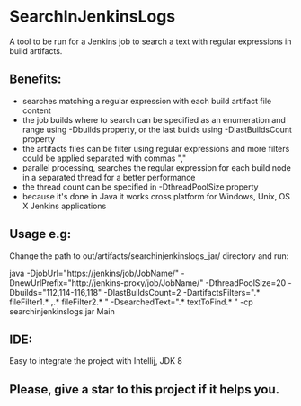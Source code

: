 # SearchInJenkinsLogs
A tool to be run for a Jenkins job to search a text with regular expressions in build artifacts.

## Benefits:
- searches matching a regular expression with each build artifact file content
- the job builds where to search can be specified as an enumeration and range using -Dbuilds property, or the last builds using -DlastBuildsCount property
- the artifacts files can be filter using regular expressions and more filters could be applied separated with commas ","
- parallel processing, searches the regular expression for each build node in a separated thread for a better performance
- the thread count can be specified in -DthreadPoolSize property
- because it's done in Java it works cross platform for Windows, Unix, OS X Jenkins applications

## Usage e.g:
Change the path to out/artifacts/searchinjenkinslogs_jar/ directory and run:

java -DjobUrl="https://jenkins/job/JobName/" -DnewUrlPrefix="http://jenkins-proxy/job/JobName/" -DthreadPoolSize=20 -Dbuilds="112,114-116,118" -DlastBuildsCount=2 -DartifactsFilters=".* fileFilter1.* ,.* fileFilter2.* " -DsearchedText=".* textToFind.* " -cp searchinjenkinslogs.jar Main

## IDE:
Easy to integrate the project with Intellij, JDK 8

## Please, give a star to this project if it helps you.
